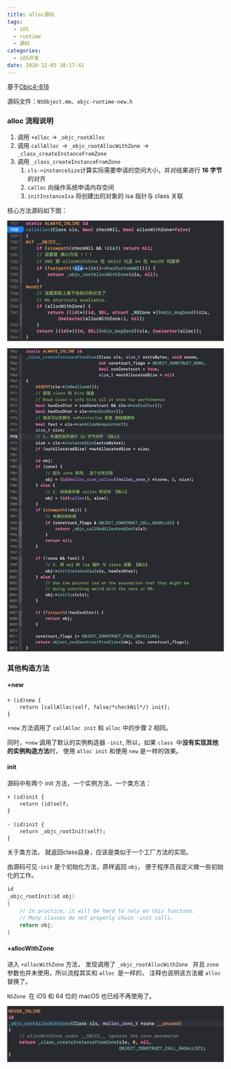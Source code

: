 ```yaml
---
title: alloc源码
tags:
  - iOS
  - runtime
  - 源码
categories:
  - iOS开发
date: 2020-12-03 10:17:41
---
```


基于[Objc4-818](https://github.com/ygg29/Objc4-source)

源码文件：`NSObject.mm`、`objc-runtime-new.h`

<!-- more -->

### alloc 流程说明

1. 调用 `+alloc` -> `_objc_rootAlloc `
2. 调用 `callAlloc `-> `_objc_rootAllocWithZone `-> `_class_createInstanceFromZone`
3. 调用 `_class_createInstanceFromZone` 
   1. `cls->instanceSize`计算实际需要申请的空间大小，并对结果进行 **16 字节**的对齐
   2. `calloc` 向操作系统申请内存空间
   3. `initInstanceIsa` 将创建出的对象的 isa 指针与 class 关联

核心方法源码如下图：

![](/Users/hexo_images/WX20210304-162621@2x.png)

![](/Users/hexo_images/WX20210304-163910@2x.png)

### 其他构造方法

#### +new

``` objc
+ (id)new {
    return [callAlloc(self, false/*checkNil*/) init];
}
```
`+new` 方法调用了 `callAlloc init` 和 `alloc` 中的步骤 2 相同。

同时，`+new` 调用了默认的实例构造器 `-init`, 所以，如果 `class `中**没有实现其他的实例构造方法**时， 使用 `alloc init` 和使用 `new` 是一样的效果。

#### init

源码中有两个 init 方法，一个实例方法，一个类方法：

```objc
+ (id)init {
    return (id)self;
}

- (id)init {
    return _objc_rootInit(self);
}
```

关于类方法， 就返回class自身，应该是类似于一个工厂方法的实现。

由源码可见`-init` 是个初始化方法，原样返回 `obj`， 便于程序员自定义做一些初始化的工作。

```c++
id
_objc_rootInit(id obj)
{
    // In practice, it will be hard to rely on this function.
    // Many classes do not properly chain -init calls.
    return obj;
}

```

#### +allocWithZone

进入 `+allocWithZone` 方法， 发现调用了 `_objc_rootAllocWithZone ` 并且 `zone` 参数也并未使用，所以流程其实和 `alloc `是一样的， 注释也说明该方法被 `alloc `替换了。

`NSZone `在 iOS 和 64 位的 macOS 也已经不再使用了。

![](/Users/hexo_images/WX20210304-155841@2x.png)

